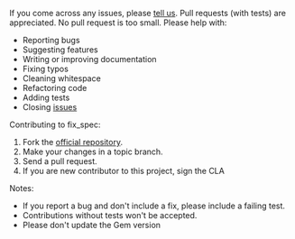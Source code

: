 If you come across any issues, please [tell us](https://github.com/connamara/fix_spec/issues).
Pull requests (with tests) are appreciated. No pull request is too small. Please help with:

* Reporting bugs
* Suggesting features
* Writing or improving documentation
* Fixing typos
* Cleaning whitespace
* Refactoring code
* Adding tests
* Closing [issues](https://github.com/connamara/fix_spec/issues)

Contributing to fix\_spec:

1. Fork the [official repository](https://github.com/connamara/fix_spec/tree/master).
2. Make your changes in a topic branch.
3. Send a pull request.
4. If you are new contributor to this project, sign the CLA

Notes:
* If you report a bug and don't include a fix, please include a failing test.
* Contributions without tests won't be accepted.
* Please don't update the Gem version
